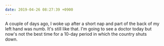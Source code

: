 ```yaml
---
date: 2019-04-26 08:27:39 +0900
---
```

A couple of days ago, I woke up after a short nap and part of the back of my left hand was numb. It's still like that. I'm going to see a doctor today but now's not the best time for a 10-day period in which the country shuts down.
